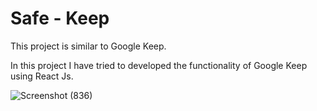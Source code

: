 <h1>Safe - Keep</h1>

This project is similar to Google Keep.

In this project I have tried to developed the functionality of Google Keep using React Js.

![Screenshot (836)](https://user-images.githubusercontent.com/70268807/113467321-e59ce200-945f-11eb-8e7a-a41c9707c95c.png)
